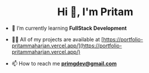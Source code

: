 <h1 align="center">Hi 👋, I'm Pritam</h1>

- 🌱 I’m currently learning **FullStack Development**

- 👨‍💻 All of my projects are available at [https://portfolio-pritammaharjan.vercel.app/](https://portfolio-pritammaharjan.vercel.app/)

- 📫 How to reach me **primgdev@gmail.com**



